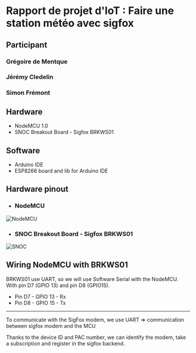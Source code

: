 # Rapport de projet d'IoT : Faire une station météo avec sigfox

## Participant

### Grégoire de Mentque
### Jérémy Cledelin
### Simon Frémont

## Hardware 
* NodeMCU 1.0
* SNOC Breakout Board - Sigfox BRKWS01


## Software
* Arduino IDE
* ESP8266 board and lib for Arduino IDE

## Hardware pinout
* ### NodeMCU
![NodeMCU](https://github.com/romaintribout/Sigfox-NODEMCU-BRKWS01-Wisol-SFM10R1/blob/master/doc/nodemcu_pins.png?raw=true)

* ### SNOC Breakout Board - Sigfox BRKWS01
![SNOC](https://github.com/romaintribout/Sigfox-NODEMCU-BRKWS01-Wisol-SFM10R1/blob/master/doc/BRKWS01_PCB_pinout.png?raw=true)

## Wiring NodeMCU with BRKWS01
BRKWS01 use UART, so we will use Software Serial with the NodeMCU. With pin D7 (GPIO 13) and pin D8 (GPIO15).

* Pin D7 - GPIO 13 - Rx
* Pin D8 - GPIO 15 - Tx

________________________________________________________________________________________________________________________________________________

To communicate with the SigFox modem, we use UART => communication between sigfox modem and the MCU

Thanks to the device ID and PAC number, we can identify the modem, take a subscription and register  in the sigfox backend.
